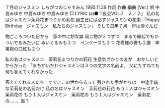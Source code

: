 ７月のジャスミン
しちがつのじゃすみん
1995.11.26
作詞  作曲  編曲 (Ver.)   唄
中島みゆき   中島みゆき       中島みゆき
□ LYRIC (a)■『夜会VOL.7　２／２』
私の名はジャスミン茉莉花まつりかの莉花
誕生日には必ずジャスミンの花束
「Happy Birthday　ジャスミン　私たちのジャスミン」
そして毎年７月　母は涙ぐんだ

物ごころついた日から　家の中に妙な癖
同じ物が２つずつ　まるで縁起でもかついでるみたいに
ぬいぐるみも２つ　ペンケースも２つ
花模様の箸も２膳　卒業祝の口紅も２つ

私の名はジャスミン　茉莉花まつりかの莉花
生意気ざかりの友が　おかしいとからかった
「まちがいだわジャスミンは３つの文字の名前よ」
父にたずねても何も答えてくれなかった

答えてくれる人たち　すでにこの世から去って
残された手がかりは　中途半端な茉莉花の名前だけ
私の名はジャスミン　茉莉花の莉花
もう１人はジャスミン　茉莉花の
もう１人はジャスミン　茉莉花の
もう１人はジャスミン　茉莉花の………誰？